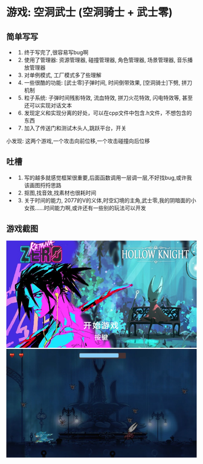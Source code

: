 # 游戏: 空洞武士  (空洞骑士 + 武士零)

## 简单写写
- 1. 终于写完了,很容易写bug啊
- 2. 使用了管理器: 资源管理器, 碰撞管理器, 角色管理器, 场景管理器, 音乐播放管理器
- 3. 对单例模式, 工厂模式多了些理解
- 4. 一些很酷的功能: [武士零]子弹时间, 时间倒带效果,  [空洞骑士]下劈, 拼刀机制 
- 5. 粒子系统: 子弹时间残影特效, 流血特效, 拼刀火花特效, 闪电特效等, 甚至还可以实现对话文本
- 6. 发现定义和实现分离的好处，可以在cpp文件中包含.h文件，不想包含的东西
- 7. 加入了传送门和测试木头人,跳跃平台，开关

小发现: 这两个游戏,一个攻击向前位移,一个攻击碰撞向后位移

## 吐槽
- 1. 写的越多就感觉框架很重要,后面函数调用一层调一层,不好找bug,或许我该画图捋捋思路
- 2. 抠图,找音效,找素材也很耗时间
- 3. 关于时间的能力, 2077的V的义体,时空幻境的主角,武士零,我的阴暗面的小女孩......时间能力啊,或许还有一些别的玩法可以开发

## 游戏截图
![主界面](showing/1.jpg)
![游戏](showing/2.jpg)
